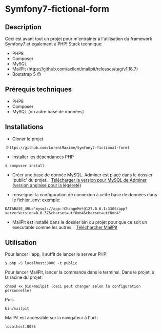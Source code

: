 # Symfony7-fictional-form

## Description
Ceci est avant tout un projet pour m'entrainer à l'utilisation du framework Symfony7 et également à PHP!
Stack technique:
* PHP8
* Composer
* MySQL
* MailPit (https://github.com/axllent/mailpit/releases/tag/v1.18.7)
* Bootstrap 5 😓


## Prérequis techniques
* PHP8
* Composer
* MySQL (ou autre base de données)

## Installations
* Cloner le projet
```
(https://github.com/LorentMaxime/Symfony7-fictional-form)
```

* Installer les dépendances PHP
```
$ composer install
```

* Créer une base de donnée MySQL. Adminer est placé dans le dossier 'public' du projet.
&nbsp;
[Télécharger la version pour MySQL de Adminer (version anglaise pour la légèreté)](https://www.adminer.org/)


* renseigner la configuration de connexion à cette base de données dans le fichier .env:
exemple:
```
DATABASE_URL="mysql://app:!ChangeMe!@127.0.0.1:3306/app?serverVersion=8.0.37&charset=utf8mb4&charset=utf8mb4"
```

* MailPit est installé dans le dossier bin du projet pour que ce soit un executable comme les autres.
&nbsp;
[Télécharcher MailPit](https://github.com/axllent/mailpit/releases/tag/v1.18.7)


## Utilisation
Pour lancer l'app, il suffit de lancer le serveur PHP:
```
$ php -S localhost:8000 -t public
```

Pour lancer MailPit, lancer la commande dans le terminal. Dans le projet, à la racine du projet:
```
chmod +x bin/mailpit (ceci peut changer selon la configuration personnelle)
```
Puis
```
bin/mailpit
```
MailPit est accessible sur la navigateur à l'url :
```
localhost:8025
```

